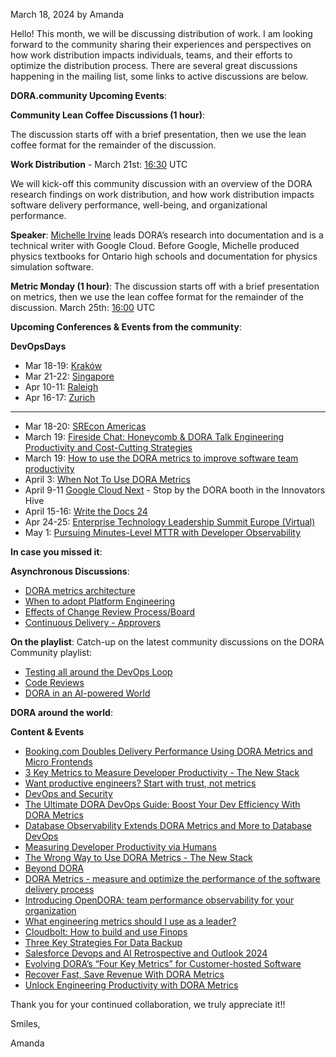 March 18, 2024 by Amanda

Hello!  This month, we will be discussing distribution of work. I am looking forward to the community sharing their experiences and perspectives on how work distribution impacts individuals, teams, and their efforts to optimize the distribution process.  There are several great discussions happening in the mailing list, some links to active discussions are below. 

**DORA.community Upcoming Events**:

**Community Lean Coffee Discussions (1 hour)**:

The discussion starts off with a brief presentation, then we use the lean coffee format for the remainder of the discussion.

**Work Distribution** - March 21st: <a href="https://www.timeanddate.com/worldclock/converter.html?iso=20240321T163000&p1=43&p2=1440&p3=136&p4=tz_pt&p5=196&p6=248" target="_blank"> 16:30</a> UTC

We will kick-off this community discussion with an overview of the DORA research findings on work distribution, and how work distribution impacts software delivery performance, well-being, and organizational performance. 

**Speaker**:
<a href="https://dora.dev/research/team/" target="_blank">Michelle Irvine</a> leads DORA’s research into documentation and is a technical writer with Google Cloud. Before Google, Michelle produced physics textbooks for Ontario high schools and documentation for physics simulation software.




**Metric Monday (1 hour)**:
The discussion starts off with a brief presentation on metrics, then we use the lean coffee format for the remainder of the discussion.
March 25th: <a href="https://www.timeanddate.com/worldclock/converter.html?iso=20240325T160000&p1=43&p2=1440&p3=136&p4=tz_pt&p5=196&p6=248" target="_blank"> 16:00</a> UTC 

**Upcoming Conferences & Events from the community**:

**DevOpsDays**

- Mar 18-19: <a href="https://devopsdays.org/events/2024-krakow/welcome/" target="_blank">Kraków </a>
- Mar 21-22: <a href="https://devopsdays.org/events/2024-singapore/welcome/" target="_blank">Singapore</a>
- Apr 10-11: <a href="https://devopsdays.org/events/2024-raleigh/welcome/" target="_blank">Raleigh</a>
- Apr 16-17: <a href="https://devopsdays.org/events/2024-zurich/welcome/" target="_blank">Zurich</a>

---


- Mar 18-20: <a href="https://www.usenix.org/conference/srecon24americas" target="_blank">SREcon Americas</a>
- March 19: <a href="https://info.honeycomb.io/dora-report-webinar/" target="_blank">Fireside Chat: Honeycomb & DORA Talk Engineering Productivity and Cost-Cutting Strategies</a>
- March 19:  <a href="https://www.meetup.com/tech-leader-chats/events/298807733/" target="_blank">How to use the DORA metrics to improve software team productivity</a>
- April 3: <a href="https://getdx.com/webinar/dora-metrics-actionable/" target="_blank">When Not To Use DORA Metrics</a>
- April 9-11 <a href="https://cloud.withgoogle.com/next" target="_blank">Google Cloud Next</a> - Stop by the DORA booth in the Innovators Hive
- April 15-16: <a href="https://www.writethedocs.org/conf/portland/2024/" target="_blank">Write the Docs 24</a>
- Apr 24-25: <a href="https://itrevolution.com/product/enterprise-technology-leadership-summit-europe-2024/" target="_blank">Enterprise Technology Leadership Summit Europe (Virtual)</a>
- May 1: <a href="https://www.linkedin.com/events/pursuingminutes-levelmttrwithdo7167881671860563969/" target="_blank">Pursuing Minutes-Level MTTR with Developer Observability </a>

**In case you missed it**:

**Asynchronous Discussions**:
- <a href="https://groups.google.com/g/dora-community/c/SuF2IxnDrxE" target="_blank">DORA metrics architecture</a>
- <a href="https://groups.google.com/g/dora-community/c/-A6K_SCljC4" target="_blank">When to adopt Platform Engineering</a>
- <a href="https://groups.google.com/g/dora-community/c/Ok8g-E-RB3s" target="_blank">Effects of Change Review Process/Board</a>
- <a href="https://groups.google.com/g/dora-community/c/QVidJuGR8ss" target="_blank">Continuous Delivery - Approvers</a>



**On the playlist**:
Catch-up on the latest community discussions on the DORA Community playlist:

- <a href="https://youtu.be/dGirCJJ5mZ0?si=jrKOLh9qroVvOFz1" target="_blank">Testing all around the DevOps Loop</a>
- <a a href="https://youtu.be/N4dq5fY4WyI?si=kgfW52qMdIhtywY2" target="_blank">Code Reviews</a>
- <a href="https://www.youtube.com/watch?v=tGjlka0clz0">DORA in an AI-powered World</a>


**DORA around the world**:

**Content & Events**
- <a href="https://www.infoq.com/news/2024/02/booking-dora-micro-frontends/" target="_blank">Booking.com Doubles Delivery Performance Using DORA Metrics and Micro Frontends</a> 
- <a href="https://thenewstack.io/three-key-metrics-to-measure-developer-productivity/" target="_blank">3 Key Metrics to Measure Developer Productivity - The New Stack </a>
- <a href="https://www.multitudes.co/blog/want-productive-engineers-start-with-trust-not-metrics" target="_blank">Want productive engineers? Start with trust, not metrics </a>
- <a href="https://www.philvenables.com/post/devops-and-security" target="_blank">DevOps and Security</a> 
- <a href="https://devops.com/the-ultimate-dora-devops-guide-boost-your-dev-efficiency-with-dora-metrics/" target="_blank">The Ultimate DORA DevOps Guide: Boost Your Dev Efficiency With DORA Metrics </a>
- <a href="https://devops.com/database-observability-extends-dora-metrics-and-more-to-database-devops/" target="_blank">Database Observability Extends DORA Metrics and More to Database DevOps</a>
- <a href="https://martinfowler.com/articles/measuring-developer-productivity-humans.html" target="_blank">Measuring Developer Productivity via Humans</a>
- <a href="https://thenewstack.io/the-wrong-way-to-use-dora-metrics/" target="_blank">The Wrong Way to Use DORA Metrics - The New Stack </a>
- <a href="https://devdynamics.ai/ebooks/advance-your-devops-beyond-dora-ebook" target="_blank">Beyond DORA</a> 
- <a href="https://www.youtube.com/watch?v=mM90Ywc5Rb4" target="_blank">DORA Metrics - measure and optimize the performance of the software delivery process</a>
- <a href="https://nl.devoteam.com/expert-view/introducing-opendora-team-performance-observability-for-your-organization/" target="_blank">Introducing OpenDORA: team performance observability for your organization </a>
- <a href="https://techleadershipdecoded.com/episode/11-what-engineering-metrics-should-i-use-as-a-leader/" target="_blank">What engineering metrics should I use as a leader? </a>
- <a href="https://www.techzine.eu/blogs/devops/115600/cloudbolt-how-to-build-and-use-finops/" target="_blank">Cloudbolt: How to build and use Finops</a>
- <a href="https://www.forbes.com/sites/forbestechcouncil/2024/01/26/three-key-strategies-for-data-backup/?sh=7e0ed45c7ca7" target="_blank">Three Key Strategies For Data Backup</a>
- <a href="https://salesforcedevops.net/index.php/2023/12/27/salesforce-devops-and-ai-retrospective-and-outlook-2024/" target="_blank">Salesforce Devops and AI Retrospective and Outlook 2024</a>
- <a href="https://www.replicated.com/blog/evolving-doras-four-key-metrics-for-customer-hosted-software" target="_blank">Evolving DORA’s “Four Key Metrics” for Customer-hosted Software</a>
- <a href="https://www.split.io/recover-fast-save-revenue-dora-metrics/" target="_blank">Recover Fast, Save Revenue With DORA Metrics</a>
- <a href="https://www.treno.io/dora/" target="_blank">Unlock Engineering Productivity with DORA Metrics</a>

Thank you for your continued collaboration, we truly appreciate it!!

Smiles,

Amanda
